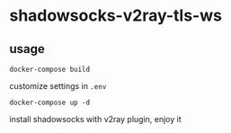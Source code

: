 # shadowsocks-v2ray-tls-ws

## usage

`docker-compose build`

customize settings in `.env`

`docker-compose up -d`

install shadowsocks with v2ray plugin, enjoy it

